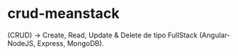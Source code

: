 # crud-meanstack
(CRUD) -> Create, Read, Update & Delete de tipo FullStack (Angular-NodeJS, Express, MongoDB).
